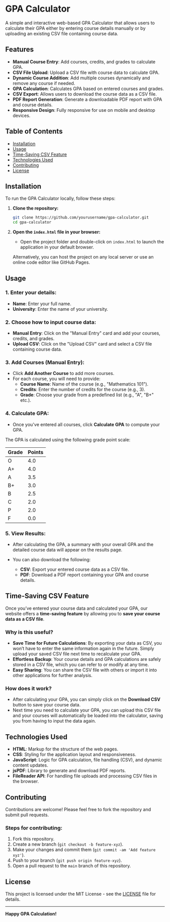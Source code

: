 # GPA Calculator

A simple and interactive web-based GPA Calculator that allows users to calculate their GPA either by entering course details manually or by uploading an existing CSV file containing course data.

## Features

- **Manual Course Entry**: Add courses, credits, and grades to calculate GPA.
- **CSV File Upload**: Upload a CSV file with course data to calculate GPA.
- **Dynamic Course Addition**: Add multiple courses dynamically and remove any course if needed.
- **GPA Calculation**: Calculates GPA based on entered courses and grades.
- **CSV Export**: Allows users to download the course data as a CSV file.
- **PDF Report Generation**: Generate a downloadable PDF report with GPA and course details.
- **Responsive Design**: Fully responsive for use on mobile and desktop devices.

## Table of Contents

- [Installation](#installation)
- [Usage](#usage)
- [Time-Saving CSV Feature](#time-saving-csv-feature)
- [Technologies Used](#technologies-used)
- [Contributing](#contributing)
- [License](#license)

## Installation

To run the GPA Calculator locally, follow these steps:

1. **Clone the repository:**

    ```bash
    git clone https://github.com/yourusername/gpa-calculator.git
    cd gpa-calculator
    ```

2. **Open the `index.html` file in your browser:**

    - Open the project folder and double-click on `index.html` to launch the application in your default browser.
    
    Alternatively, you can host the project on any local server or use an online code editor like GitHub Pages.

## Usage

### 1. Enter your details:

   - **Name**: Enter your full name.
   - **University**: Enter the name of your university.

### 2. Choose how to input course data:
   
   - **Manual Entry**: Click on the "Manual Entry" card and add your courses, credits, and grades.
   - **Upload CSV**: Click on the "Upload CSV" card and select a CSV file containing course data.

### 3. Add Courses (Manual Entry):

   - Click **Add Another Course** to add more courses.
   - For each course, you will need to provide:
     - **Course Name**: Name of the course (e.g., "Mathematics 101").
     - **Credits**: Enter the number of credits for the course (e.g., 3).
     - **Grade**: Choose your grade from a predefined list (e.g., "A", "B+" etc.).

### 4. Calculate GPA:

   - Once you've entered all courses, click **Calculate GPA** to compute your GPA.
   
   The GPA is calculated using the following grade point scale:
   
   | Grade | Points |
   |-------|--------|
   | O     | 4.0    |
   | A+    | 4.0    |
   | A     | 3.5    |
   | B+    | 3.0    |
   | B     | 2.5    |
   | C     | 2.0    |
   | P     | 2.0    |
   | F     | 0.0    |

### 5. View Results:

   - After calculating the GPA, a summary with your overall GPA and the detailed course data will appear on the results page.
   
   - You can also download the following:
     - **CSV**: Export your entered course data as a CSV file.
     - **PDF**: Download a PDF report containing your GPA and course details.

## Time-Saving CSV Feature

Once you’ve entered your course data and calculated your GPA, our website offers a **time-saving feature** by allowing you to **save your course data as a CSV file**. 

### Why is this useful?

- **Save Time for Future Calculations**: By exporting your data as CSV, you won’t have to enter the same information again in the future. Simply upload your saved CSV file next time to recalculate your GPA.
- **Effortless Backup**: Your course details and GPA calculations are safely stored in a CSV file, which you can refer to or modify at any time.
- **Easy Sharing**: You can share the CSV file with others or import it into other applications for further analysis.

### How does it work?

- After calculating your GPA, you can simply click on the **Download CSV** button to save your course data.
- Next time you need to calculate your GPA, you can upload this CSV file and your courses will automatically be loaded into the calculator, saving you from having to input the data again.

## Technologies Used

- **HTML**: Markup for the structure of the web pages.
- **CSS**: Styling for the application layout and responsiveness.
- **JavaScript**: Logic for GPA calculation, file handling (CSV), and dynamic content updates.
- **jsPDF**: Library to generate and download PDF reports.
- **FileReader API**: For handling file uploads and processing CSV files in the browser.

## Contributing

Contributions are welcome! Please feel free to fork the repository and submit pull requests.

### Steps for contributing:

1. Fork this repository.
2. Create a new branch (`git checkout -b feature-xyz`).
3. Make your changes and commit them (`git commit -am 'Add feature xyz'`).
4. Push to your branch (`git push origin feature-xyz`).
5. Open a pull request to the `main` branch of this repository.

## License

This project is licensed under the MIT License - see the [LICENSE](LICENSE) file for details.

---

**Happy GPA Calculation!**

